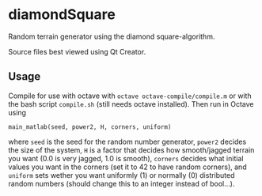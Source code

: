 diamondSquare
=============

Random terrain generator using the diamond square-algorithm.

Source files best viewed using Qt Creator.

Usage
-----
Compile for use with octave with `octave octave-compile/compile.m` or with the bash script `compile.sh` (still needs octave installed). Then run in Octave using 

    main_matlab(seed, power2, H, corners, uniform)

where `seed` is the seed for the random number generator, `power2` decides the size of the system, `H` is a factor that decides how smooth/jagged terrain you want (0.0 is very jagged, 1.0 is smooth), `corners` decides what initial values you want in the corners (set it to 42 to have random corners), and `uniform` sets wether you want uniformly (1) or normally (0) distributed random numbers (should change this to an integer instead of bool...).

